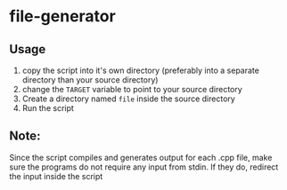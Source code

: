 # file-generator

## Usage

1. copy the script into it's own directory (preferably into a separate directory than your source directory)
2. change the `TARGET` variable to point to your source directory
3. Create a directory named `file` inside the source directory
4. Run the script

## Note:

Since the script compiles and generates output for each .cpp file, make sure the programs do not require any input from stdin. If they do, redirect the input inside the script
